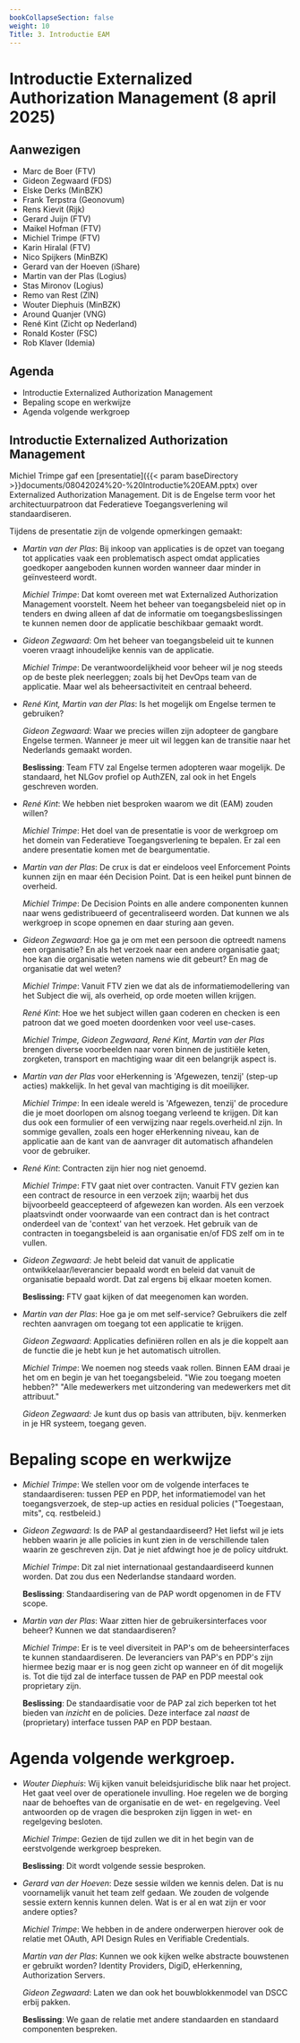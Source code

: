 ```yaml
---
bookCollapseSection: false
weight: 10
Title: 3. Introductie EAM
---
```


# Introductie Externalized Authorization Management (8 april 2025)

## Aanwezigen
- Marc de Boer (FTV)
- Gideon Zegwaard (FDS)
- Elske Derks (MinBZK)
- Frank Terpstra (Geonovum)
- Rens Kievit (Rijk)
- Gerard Juijn (FTV)
- Maikel Hofman (FTV)
- Michiel Trimpe (FTV)
- Karin Hiralal (FTV)
- Nico Spijkers (MinBZK)
- Gerard van der Hoeven (iShare)
- Martin van der Plas (Logius)
- Stas Mironov (Logius)
- Remo van Rest (ZIN)
- Wouter Diephuis (MinBZK)
- Around Quanjer (VNG)
- René Kint (Zicht op Nederland)
- Ronald Koster (FSC)
- Rob Klaver (Idemia)

## Agenda
- Introductie Externalized Authorization Management
- Bepaling scope en werkwijze 
- Agenda volgende werkgroep

## Introductie Externalized Authorization Management

Michiel Trimpe gaf een [presentatie]({{< param baseDirectory >}}documents/08042024%20-%20Introductie%20EAM.pptx) over Externalized Authorization Management. Dit is de Engelse term voor het architectuurpatroon dat Federatieve Toegangsverlening wil standaardiseren.

Tijdens de presentatie zijn de volgende opmerkingen gemaakt:
- *Martin van der Plas*: Bij inkoop van applicaties is de opzet van toegang tot applicaties vaak een problematisch aspect omdat applicaties goedkoper aangeboden kunnen worden wanneer daar minder in geïnvesteerd wordt.

  *Michiel Trimpe*: Dat komt overeen met wat Externalized Authorization Management voorstelt. Neem het beheer van toegangsbeleid niet op in tenders en dwing alleen af dat de informatie om toegangsbeslissingen te kunnen nemen door de applicatie beschikbaar gemaakt wordt.

- *Gideon Zegwaard*: Om het beheer van toegangsbeleid uit te kunnen voeren vraagt inhoudelijke kennis van de applicatie. 

  *Michiel Trimpe*: De verantwoordelijkheid voor beheer wil je nog steeds op de beste plek neerleggen; zoals bij het DevOps team van de applicatie. Maar wel als beheersactiviteit en centraal beheerd.

- *René Kint, Martin van der Plas*: Is het mogelijk om Engelse termen te gebruiken? 

  *Gideon Zegwaard*: Waar we precies willen zijn adopteer de gangbare Engelse termen. Wanneer je meer uit wil leggen kan de transitie naar het Nederlands gemaakt worden. 

  **Beslissing**: Team FTV zal Engelse termen adopteren waar mogelijk. De standaard, het NLGov profiel op AuthZEN, zal ook in het Engels geschreven worden.

- *René Kint*: We hebben niet besproken waarom we dit (EAM) zouden willen? 

  *Michiel Trimpe*: Het doel van de presentatie is voor de werkgroep om het domein van Federatieve Toegangsverlening te bepalen. Er zal een andere presentatie komen met de beargumentatie.

- *Martin van der Plas*: De crux is dat er eindeloos veel Enforcement Points kunnen zijn en maar één Decision Point. Dat is een heikel punt binnen de overheid. 

  *Michiel Trimpe*: De Decision Points en alle andere componenten kunnen naar wens gedistribueerd of gecentraliseerd worden. Dat kunnen we als werkgroep in scope opnemen en daar sturing aan geven.

- *Gideon Zegwaard*: Hoe ga je om met een persoon die optreedt namens een organisatie? En als het verzoek naar een andere organisatie gaat; hoe kan die organisatie weten namens wie dit gebeurt? En mag de organisatie dat wel weten? 

  *Michiel Trimpe*: Vanuit FTV zien we dat als de informatiemodellering van het Subject die wij, als overheid, op orde moeten willen krijgen. 

  *René Kint*: Hoe we het subject willen gaan coderen en checken is een patroon dat we goed moeten doordenken voor veel use-cases. 

  *Michiel Trimpe, Gideon Zegwaard, René Kint, Martin van der Plas* brengen diverse voorbeelden naar voren binnen de justitiële keten, zorgketen, transport en machtiging waar dit een belangrijk aspect is.

- *Martin van der Plas* voor eHerkenning is 'Afgewezen, tenzij' (step-up acties) makkelijk. In het geval van machtiging is dit moeilijker. 

  *Michiel Trimpe*: In een ideale wereld is 'Afgewezen, tenzij' de procedure die je moet doorlopen om alsnog toegang verleend te krijgen. Dit kan dus ook een formulier of een verwijzing naar regels.overheid.nl zijn. In sommige gevallen, zoals een hoger eHerkenning niveau, kan de applicatie aan de kant van de aanvrager dit automatisch afhandelen voor de gebruiker.

- *René Kint*: Contracten zijn hier nog niet genoemd. 

  *Michiel Trimpe*: FTV gaat niet over contracten. Vanuit FTV gezien kan een contract de resource in een verzoek zijn; waarbij het dus bijvoorbeeld geaccepteerd of afgewezen kan worden. Als een verzoek plaatsvindt onder voorwaarde van een contract dan is het contract onderdeel van de 'context' van het verzoek. Het gebruik van de contracten in toegangsbeleid is aan organisatie en/of FDS zelf om in te vullen.

- *Gideon Zegwaard*: Je hebt beleid dat vanuit de applicatie ontwikkelaar/leverancier bepaald wordt en beleid dat vanuit de organisatie bepaald wordt. Dat zal ergens bij elkaar moeten komen. 

  **Beslissing:** FTV gaat kijken of dat meegenomen kan worden.

- *Martin van der Plas*: Hoe ga je om met self-service? Gebruikers die zelf rechten aanvragen om toegang tot een applicatie te krijgen. 

  *Gideon Zegwaard*: Applicaties definiëren rollen en als je die koppelt aan de functie die je hebt kun je het automatisch uitrollen. 

  *Michiel Trimpe*: We noemen nog steeds vaak rollen. Binnen EAM draai je het om en begin je van het toegangsbeleid. "Wie zou toegang moeten hebben?" "Alle medewerkers met uitzondering van medewerkers met dit attribuut."

  *Gideon Zegwaard:* Je kunt dus op basis van attributen, bijv. kenmerken in je HR systeem, toegang geven.

# Bepaling scope en werkwijze

- *Michiel Trimpe*: We stellen voor om de volgende interfaces te standaardiseren: tussen PEP en PDP, het informatiemodel van het toegangsverzoek, de step-up acties en residual policies ("Toegestaan, mits", cq. restbeleid.)

- *Gideon Zegwaard*: Is de PAP al gestandaardiseerd? Het liefst wil je iets hebben waarin je alle policies in kunt zien in de verschillende talen waarin ze geschreven zijn. Dat je niet afdwingt hoe je de policy uitdrukt. 

  *Michiel Trimpe*: Dit zal niet internationaal gestandaardiseerd kunnen worden. Dat zou dus een Nederlandse standaard worden. 

  **Beslissing**: Standaardisering van de PAP wordt opgenomen in de FTV scope.

- *Martin van der Plas*: Waar zitten hier de gebruikersinterfaces voor beheer? Kunnen we dat standaardiseren?

  *Michiel Trimpe*: Er is te veel diversiteit in PAP's om de beheersinterfaces te kunnen standaardiseren. De leveranciers van PAP's en PDP's zijn hiermee bezig maar er is nog geen zicht op wanneer en óf dit mogelijk is. Tot die tijd zal de interface tussen de PAP en PDP meestal ook proprietary zijn. 

  **Beslissing**: De standaardisatie voor de PAP zal zich beperken tot het bieden van *inzicht* en de policies. Deze interface zal *naast* de (proprietary) interface tussen PAP en PDP bestaan.

# Agenda volgende werkgroep.

- *Wouter Diephuis*: Wij kijken vanuit beleidsjuridische blik naar het project. Het gaat veel over de operationele invulling. Hoe regelen we de borging naar de behoeftes van de organisatie en de wet- en regelgeving. Veel antwoorden op de vragen die besproken zijn liggen in wet- en regelgeving besloten. 

  *Michiel Trimpe*: Gezien de tijd zullen we dit in het begin van de eerstvolgende werkgroep bespreken. 

  **Beslissing**: Dit wordt volgende sessie besproken.

- *Gerard van der Hoeven*: Deze sessie wilden we kennis delen. Dat is nu voornamelijk vanuit het team zelf gedaan. We zouden de volgende sessie extern kennis kunnen delen. Wat is er al en wat zijn er voor andere opties? 

  *Michiel Trimpe*: We hebben in de andere onderwerpen hierover ook de relatie met OAuth, API Design Rules en Verifiable Credentials. 

  *Martin van der Plas*: Kunnen we ook kijken welke abstracte bouwstenen er gebruikt worden? Identity Providers, DigiD, eHerkenning, Authorization Servers. 

  *Gideon Zegwaard*: Laten we dan ook het bouwblokkenmodel van DSCC erbij pakken. 

  **Beslissing**: We gaan de relatie met andere standaarden en standaard componenten bespreken. 

